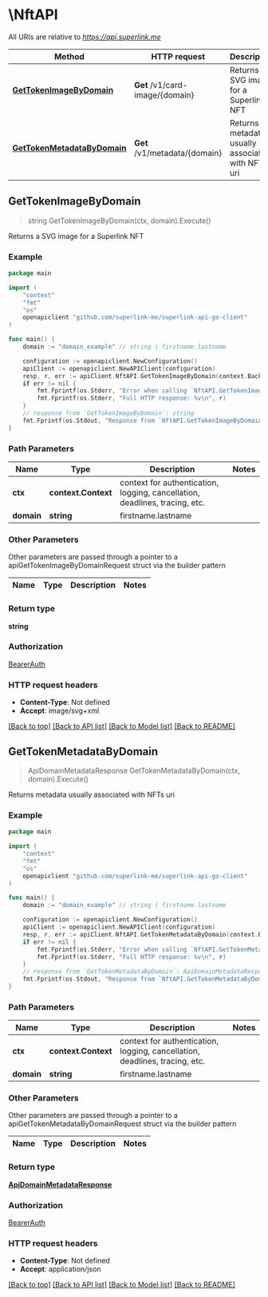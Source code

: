 # \NftAPI

All URIs are relative to *https://api.superlink.me*

Method | HTTP request | Description
------------- | ------------- | -------------
[**GetTokenImageByDomain**](NftAPI.md#GetTokenImageByDomain) | **Get** /v1/card-image/{domain} | Returns a SVG image for a Superlink NFT
[**GetTokenMetadataByDomain**](NftAPI.md#GetTokenMetadataByDomain) | **Get** /v1/metadata/{domain} | Returns metadata usually associated with NFTs uri



## GetTokenImageByDomain

> string GetTokenImageByDomain(ctx, domain).Execute()

Returns a SVG image for a Superlink NFT



### Example

```go
package main

import (
    "context"
    "fmt"
    "os"
    openapiclient "github.com/superlink-me/superlink-api-go-client"
)

func main() {
    domain := "domain_example" // string | firstname.lastname

    configuration := openapiclient.NewConfiguration()
    apiClient := openapiclient.NewAPIClient(configuration)
    resp, r, err := apiClient.NftAPI.GetTokenImageByDomain(context.Background(), domain).Execute()
    if err != nil {
        fmt.Fprintf(os.Stderr, "Error when calling `NftAPI.GetTokenImageByDomain``: %v\n", err)
        fmt.Fprintf(os.Stderr, "Full HTTP response: %v\n", r)
    }
    // response from `GetTokenImageByDomain`: string
    fmt.Fprintf(os.Stdout, "Response from `NftAPI.GetTokenImageByDomain`: %v\n", resp)
}
```

### Path Parameters


Name | Type | Description  | Notes
------------- | ------------- | ------------- | -------------
**ctx** | **context.Context** | context for authentication, logging, cancellation, deadlines, tracing, etc.
**domain** | **string** | firstname.lastname | 

### Other Parameters

Other parameters are passed through a pointer to a apiGetTokenImageByDomainRequest struct via the builder pattern


Name | Type | Description  | Notes
------------- | ------------- | ------------- | -------------


### Return type

**string**

### Authorization

[BearerAuth](../README.md#BearerAuth)

### HTTP request headers

- **Content-Type**: Not defined
- **Accept**: image/svg+xml

[[Back to top]](#) [[Back to API list]](../README.md#documentation-for-api-endpoints)
[[Back to Model list]](../README.md#documentation-for-models)
[[Back to README]](../README.md)


## GetTokenMetadataByDomain

> ApiDomainMetadataResponse GetTokenMetadataByDomain(ctx, domain).Execute()

Returns metadata usually associated with NFTs uri



### Example

```go
package main

import (
    "context"
    "fmt"
    "os"
    openapiclient "github.com/superlink-me/superlink-api-go-client"
)

func main() {
    domain := "domain_example" // string | firstname.lastname

    configuration := openapiclient.NewConfiguration()
    apiClient := openapiclient.NewAPIClient(configuration)
    resp, r, err := apiClient.NftAPI.GetTokenMetadataByDomain(context.Background(), domain).Execute()
    if err != nil {
        fmt.Fprintf(os.Stderr, "Error when calling `NftAPI.GetTokenMetadataByDomain``: %v\n", err)
        fmt.Fprintf(os.Stderr, "Full HTTP response: %v\n", r)
    }
    // response from `GetTokenMetadataByDomain`: ApiDomainMetadataResponse
    fmt.Fprintf(os.Stdout, "Response from `NftAPI.GetTokenMetadataByDomain`: %v\n", resp)
}
```

### Path Parameters


Name | Type | Description  | Notes
------------- | ------------- | ------------- | -------------
**ctx** | **context.Context** | context for authentication, logging, cancellation, deadlines, tracing, etc.
**domain** | **string** | firstname.lastname | 

### Other Parameters

Other parameters are passed through a pointer to a apiGetTokenMetadataByDomainRequest struct via the builder pattern


Name | Type | Description  | Notes
------------- | ------------- | ------------- | -------------


### Return type

[**ApiDomainMetadataResponse**](ApiDomainMetadataResponse.md)

### Authorization

[BearerAuth](../README.md#BearerAuth)

### HTTP request headers

- **Content-Type**: Not defined
- **Accept**: application/json

[[Back to top]](#) [[Back to API list]](../README.md#documentation-for-api-endpoints)
[[Back to Model list]](../README.md#documentation-for-models)
[[Back to README]](../README.md)


